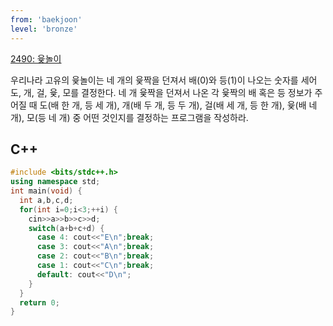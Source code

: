 ```yaml
---
from: 'baekjoon'
level: 'bronze'
---
```


[2490: 윷놀이](https://www.acmicpc.net/problem/2490)

우리나라 고유의 윷놀이는 네 개의 윷짝을 던져서 배(0)와 등(1)이 나오는 숫자를 세어 도, 개, 걸, 윷, 모를 결정한다. 네 개 윷짝을 던져서 나온 각 윷짝의 배 혹은 등 정보가 주어질 때 도(배 한 개, 등 세 개), 개(배 두 개, 등 두 개), 걸(배 세 개, 등 한 개), 윷(배 네 개), 모(등 네 개) 중 어떤 것인지를 결정하는 프로그램을 작성하라.

## C++

```cpp
#include <bits/stdc++.h>
using namespace std;
int main(void) {
  int a,b,c,d;
  for(int i=0;i<3;++i) {
    cin>>a>>b>>c>>d;
    switch(a+b+c+d) {
      case 4: cout<<"E\n";break;
      case 3: cout<<"A\n";break;
      case 2: cout<<"B\n";break;
      case 1: cout<<"C\n";break;
      default: cout<<"D\n";
    }
  }
  return 0;
}
```